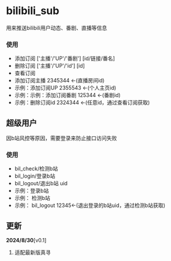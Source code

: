 # bilibili_sub

用来推送bilibili用户动态、番剧、直播等信息

### 使用

- 添加订阅 ['主播'/'UP'/'番剧'] [id/链接/番名]
- 删除订阅 ['主播'/'UP'/'id'] [id]
- 查看订阅
- 添加订阅主播 2345344 <-(直播房间id)
-  示例：添加订阅UP 2355543 <-(个人主页id)
- 示例：示例：添加订阅番剧 125344 <-(番剧id)
- 示例：删除订阅id 2324344 <-(任意id，通过查看订阅获取)

## 超级用户

因b站风控等原因，需要登录来防止接口访问失败

### 使用

- bil_check/检测b站
- bil_login/登录b站
- bil_logout/退出b站 uid
-  示例：登录b站 
- 示例： 检测b站
- 示例： bil_logout 12345<-(退出登录的b站uid，通过检测b站获取)


## 更新

**2024/8/30**[v0.1]

1. 适配最新版真寻

